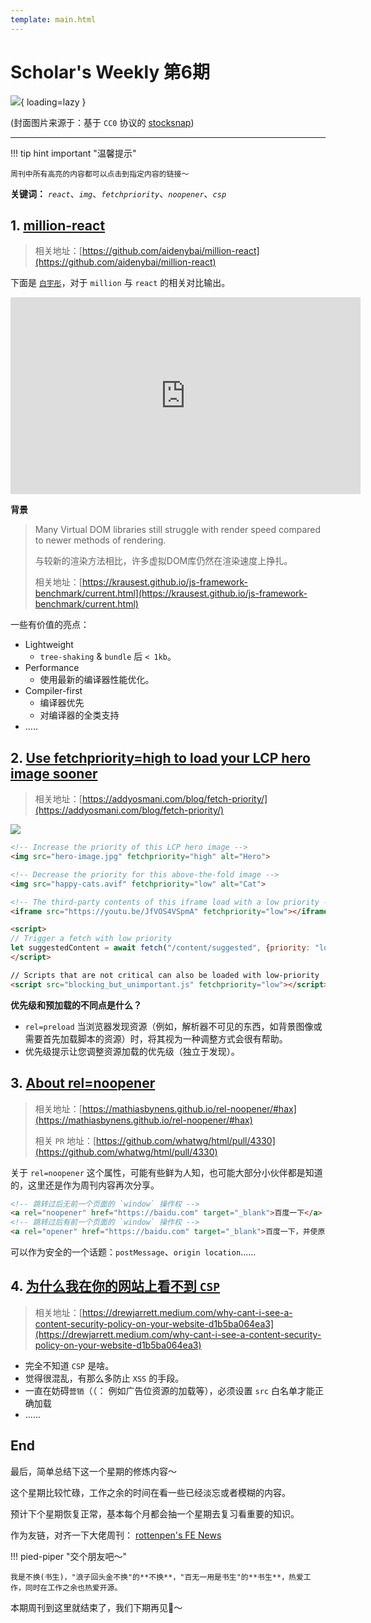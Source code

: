 ```yaml
---
template: main.html
---
```


# Scholar's Weekly 第6期

![](https://to-out-use.oss-cn-hangzhou.aliyuncs.com/common/ThuO4R.jpg){ loading=lazy }


(封面图片来源于：基于 `CC0` 协议的 [stocksnap](https://stocksnap.io/photo/surfers-beach-4RUHVKXOYI))

------

!!! tip hint important "温馨提示"

    周刊中所有高亮的内容都可以点击到指定内容的链接～

**关键词：** *`react`*、*`img`*、*`fetchpriority`*、*`noopener`*、*`csp`*


## 1. [million-react](https://github.com/aidenybai/million-react)

> 相关地址：[https://github.com/aidenybai/million-react](https://github.com/aidenybai/million-react)

下面是 [`白宇彤`](https://github.com/aidenybai)，对于 `million` 与 `react` 的相关对比输出。

<iframe width="560" height="315" src="https://www.youtube.com/embed/KgnSM9NbV2s" title="YouTube video player" frameborder="0" allow="accelerometer; autoplay; clipboard-write; encrypted-media; gyroscope; picture-in-picture" allowfullscreen></iframe>

**背景**

> Many Virtual DOM libraries still struggle with render speed compared to newer methods of rendering.
> 
> 与较新的渲染方法相比，许多虚拟DOM库仍然在渲染速度上挣扎。
> 
> 相关地址：[https://krausest.github.io/js-framework-benchmark/current.html](https://krausest.github.io/js-framework-benchmark/current.html)

一些有价值的亮点：

- Lightweight
    - `tree-shaking` & `bundle` 后 `< 1kb`。
- Performance
    - 使用最新的编译器性能优化。
- Compiler-first
    - 编译器优先
    - 对编译器的全类支持
- .....

## 2. [Use fetchpriority=high to load your LCP hero image sooner](https://addyosmani.com/blog/fetch-priority/)

> 相关地址：[https://addyosmani.com/blog/fetch-priority/](https://addyosmani.com/blog/fetch-priority/)

![](https://to-out-use.oss-cn-hangzhou.aliyuncs.com/common/ynyibZ.jpg)

```html
<!-- Increase the priority of this LCP hero image --> 
<img src="hero-image.jpg" fetchpriority="high" alt="Hero">

<!-- Decrease the priority for this above-the-fold image --> 
<img src="happy-cats.avif" fetchpriority="low" alt="Cat">

<!-- The third-party contents of this iframe load with a low priority --> 
<iframe src="https://youtu.be/JfVOS4VSpmA" fetchpriority="low"></iframe>

<script> 
// Trigger a fetch with low priority 
let suggestedContent = await fetch("/content/suggested", {priority: "low"}); 
</script>

// Scripts that are not critical can also be loaded with low-priority 
<script src="blocking_but_unimportant.js" fetchpriority="low"></script>

```

**优先级和预加载的不同点是什么？**

- `rel=preload` 当浏览器发现资源（例如，解析器不可见的东西，如背景图像或需要首先加载脚本的资源）时，将其视为一种调整方式会很有帮助。
- 优先级提示让您调整资源加载的优先级（独立于发现）。


## 3. [About rel=noopener](https://mathiasbynens.github.io/rel-noopener/#hax)

> 相关地址：[https://mathiasbynens.github.io/rel-noopener/#hax](https://mathiasbynens.github.io/rel-noopener/#hax)
> 
> 相关 `PR` 地址：[https://github.com/whatwg/html/pull/4330](https://github.com/whatwg/html/pull/4330)

关于 `rel=noopener` 这个属性，可能有些鲜为人知，也可能大部分小伙伴都是知道的，这里还是作为周刊内容再次分享。

```html
<!-- 跳转过后无前一个页面的 `window` 操作权 -->
<a rel="noopener" href="https://baidu.com" target="_blank">百度一下</a>
<!-- 跳转过后有前一个页面的 `window` 操作权 -->
<a rel="opener" href="https://baidu.com" target="_blank">百度一下，并使原页面加载一个广告页</a>
```

可以作为安全的一个话题：`postMessage`、`origin location`......

## 4. [为什么我在你的网站上看不到 `CSP`](https://drewjarrett.medium.com/why-cant-i-see-a-content-security-policy-on-your-website-d1b5ba064ea3)
> 相关地址：[https://drewjarrett.medium.com/why-cant-i-see-a-content-security-policy-on-your-website-d1b5ba064ea3](https://drewjarrett.medium.com/why-cant-i-see-a-content-security-policy-on-your-website-d1b5ba064ea3)

- 完全不知道 `CSP` 是啥。
- 觉得很混乱，有那么多防止 `XSS` 的手段。
- 一直在妨碍`营销`（（： 例如广告位资源的加载等），必须设置 `src` 白名单才能正确加载
- ......

## End

最后，简单总结下这一个星期的修炼内容～

这个星期比较忙碌，工作之余的时间在看一些已经淡忘或者模糊的内容。

预计下个星期恢复正常，基本每个月都会抽一个星期去复习看重要的知识。

作为友链，对齐一下大佬周刊： [rottenpen's FE News](https://rottenpen.zhubai.love/posts/2175567962508746752)

!!! pied-piper "交个朋友吧～"

    我是不换(书生)，"浪子回头金不换"的**不换**，"百无一用是书生"的**书生**，热爱工作，同时在工作之余也热爱开源。

本期周刊到这里就结束了，我们下期再见👋～
